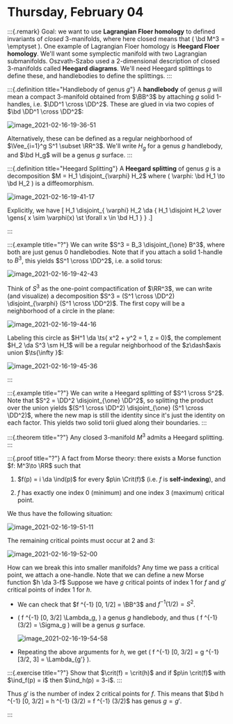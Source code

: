 # Thursday, February 04


:::{.remark}
Goal: we want to use **Lagrangian Floer homology** to defined invariants of *closed* 3-manifolds, where here closed means that \( \bd M^3 = \emptyset \).
One example of Lagrangian Floer homology is **Heegard Floer homology**.
We'll want some symplectic manifold with two Lagrangian submanifolds.
Oszvath-Szabo used a 2-dimensional description of closed 3-manifolds called **Heegard diagrams**.
We'll need Heegard splittings to define these, and handlebodies to define the splittings.
:::


:::{.definition title="Handlebody of genus $g$"}
A **handlebody** of genus $g$ will mean a compact 3-manifold obtained from $\BB^3$ by attaching $g$ solid 1-handles, i.e. $\DD^1 \cross \DD^2$.
These are glued in via two copies of $\bd \DD^1 \cross \DD^2$:

![image_2021-02-16-19-36-51](figures/image_2021-02-16-19-36-51.png)

Alternatively, these can be defined as a regular neighborhood of $\Vee_{i=1}^g S^1 \subset \RR^3$.
We'll write $H_g$ for a genus $g$ handlebody, and $\bd H_g$ will be a genus $g$ surface.
:::


:::{.definition title="Heegard Splitting"}
A **Heegard splitting** of genus $g$ is a decomposition $M = H_1 \disjoint_{\varphi} H_2$ where \( \varphi: \bd H_1 \to \bd H_2 \) is a diffeomorphism.

![image_2021-02-16-19-41-17](figures/image_2021-02-16-19-41-17.png)

Explicitly, we have
\[
H_1 \disjoint_{ \varphi} H_2 \da { H_1 \disjoint H_2 \over \gens{ x \sim \varphi(x) \st \forall x \in \bd H_1 } }
.\]

:::


:::{.example title="?"}
We can write $S^3 = B_3 \disjoint_{\one} B^3$, where both are just genus $0$ handlebodies.
Note that if you attach a solid 1-handle to $B^3$, this yields $S^1 \cross \DD^2$, i.e. a solid torus:

![image_2021-02-16-19-42-43](figures/image_2021-02-16-19-42-43.png)

Think of $S^3$ as the one-point compactification of $\RR^3$, we can write (and visualize) a decomposition $S^3 = (S^1 \cross \DD^2) \disjoint_{\varphi} (S^1 \cross \DD^2)$.
The first copy will be a neighborhood of a circle in the plane:

![image_2021-02-16-19-44-16](figures/image_2021-02-16-19-44-16.png)

Labeling this circle as $H^1 \da \ts{ x^2 + y^2 = 1, z = 0}$, the complement $H_2 \da S^3 \sm H_1$ will be a regular neighborhood of the $z\dash$axis union $\ts{\infty }$:

![image_2021-02-16-19-45-36](figures/image_2021-02-16-19-45-36.png)

:::


:::{.example title="?"}
We can write a Heegard splitting of $S^1 \cross S^2$. 
Note that $S^2 = \DD^2 \disjoint_{\one} \DD^2$, so splitting the product over the union yields $(S^1 \cross \DD^2) \disjoint_{\one} (S^1 \cross \DD^2)$, where the new map is still the identity since it's just the identity on each factor.
This yields two solid torii glued along their boundaries.
:::


:::{.theorem title="?"}
Any closed 3-manifold $M^3$ admits a Heegard splitting.
:::


:::{.proof title="?"}
A fact from Morse theory: there exists a Morse function $f: M^3\to \RR$ such that

1. $f(p) = i \da \ind(p)$ for every $p\in \Crit(f)$ (i.e. $f$ is **self-indexing**), and

2. $f$ has exactly one index $0$ (minimum) and one index $3$ (maximum) critical point.

We thus have the following situation:

![image_2021-02-16-19-51-11](figures/image_2021-02-16-19-51-11.png)

The remaining critical points must occur at 2 and 3:

![image_2021-02-16-19-52-00](figures/image_2021-02-16-19-52-00.png)

How can we break this into smaller manifolds?
Any time we pass a critical point, we attach a one-handle.
Note that we can define a new Morse function $h \da 3-f$
Suppose we have $g$ critical points of index 1 for $f$ and $g'$ critical points of index 1 for $h$.

- We can check that $f ^{-1} [0, 1/2] = \BB^3$ and $f ^{-1} (1/2) = S^2$.

- \( f ^{-1} [0, 3/2] \Lambda_g, \) a genus $g$ handlebody, and thus \( f ^{-1} (3/2) = \Sigma_g \) will be a genus $g$ surface.

  ![image_2021-02-16-19-54-58](figures/image_2021-02-16-19-54-58.png)

- Repeating the above arguments for $h$, we get \( f ^{-1} [0, 3/2] = g ^{-1} [3/2, 3] = \Lambda_{g'} \).


:::{.exercise title="?"}
Show that $\crit(f) = \crit(h)$ and if $p\in \crit(f)$ with $\ind_f(p) = i$ then $\ind_h(p) = 3-i$.
:::

Thus $g'$ is the number of index 2 critical points for $f$.
This means that $\bd h ^{-1} [0, 3/2] = h ^{-1} (3/2) = f ^{-1} (3/2)$ has genus $g=g'$.



:::










